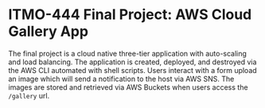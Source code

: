 # ITMO-444 Final Project: AWS Cloud Gallery App
The final project is a cloud native three-tier application with auto-scaling and load balancing. The application is created, deployed, and destroyed via the AWS CLI automated with shell scripts. Users interact with a form upload an image which will send a notification to the host via AWS SNS. The images are stored and retrieved via AWS Buckets when users access the `/gallery` url. 
